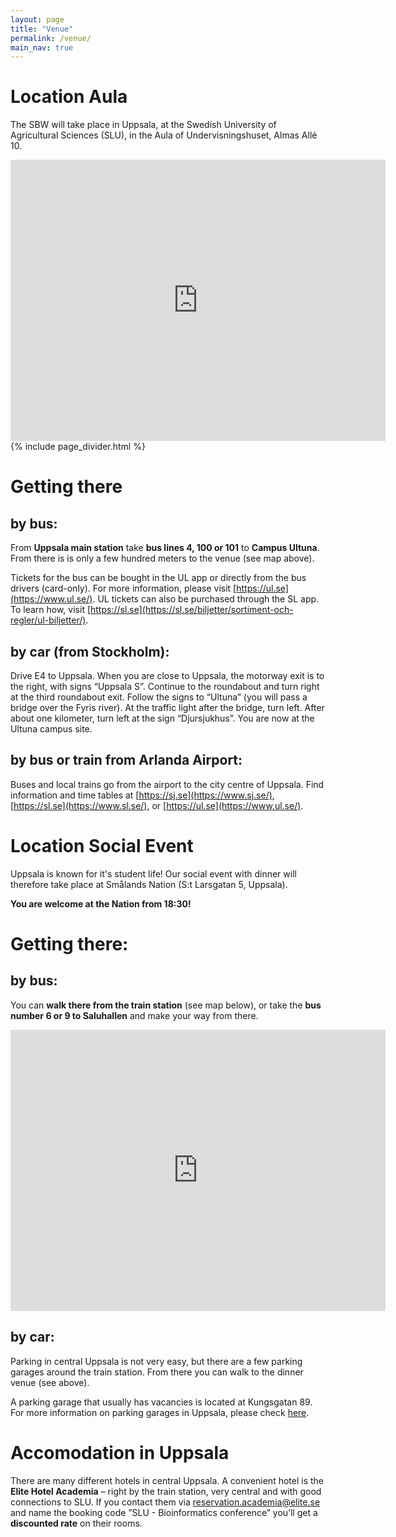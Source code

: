```yaml
---
layout: page
title: "Venue"
permalink: /venue/
main_nav: true
---
```


# Location Aula

The SBW will take place in Uppsala, at the Swedish University of Agricultural Sciences (SLU), in the Aula of Undervisningshuset, Almas Allé 10. 


<iframe src="https://www.google.com/maps/embed?pb=!1m26!1m12!1m3!1d1003.0194433082185!2d17.66060983917003!3d59.81527379230048!2m3!1f0!2f0!3f0!3m2!1i1024!2i768!4f13.1!4m11!3e6!4m5!1s0x465fc97667732199%3A0x1373fbc09495122e!2sCampus%20Ultuna%2C%20Ulls%20v%C3%A4g%2025%2C%20756%2051%20Uppsala!3m2!1d59.8155571!2d17.6592974!4m3!3m2!1d59.815288599999995!2d17.6620904!5e0!3m2!1ssv!2sse!4v1730370361605!5m2!1ssv!2sse" width="600" height="450" style="border:0;" allowfullscreen="" loading="lazy" referrerpolicy="no-referrer-when-downgrade"></iframe>

<br>
 {% include page_divider.html %}

# Getting there 

## by bus:

From **Uppsala main station** take **bus lines 4, 100 or 101** to **Campus Ultuna**. From there is is only a few hundred meters to the venue (see map above). 

Tickets for the bus can be bought in the UL app or directly from the bus drivers (card-only). For more information, please visit [https://ul.se](https://www.ul.se/). UL tickets can also be purchased through the SL app. To learn how, visit [https://sl.se](https://sl.se/biljetter/sortiment-och-regler/ul-biljetter/).

## by car (from Stockholm):

Drive E4 to Uppsala. When you are close to Uppsala, the motorway exit is to the right, with signs “Uppsala S”. Continue to the roundabout and turn right at the third roundabout exit. Follow the signs to “Ultuna” (you will pass a bridge over the Fyris river). At the traffic light after the bridge, turn left. After about one kilometer, turn left at the sign “Djursjukhus”. You are now at the Ultuna campus site.

## by bus or train from Arlanda Airport:

Buses and local trains go from the airport to the city centre of Uppsala. Find information and time tables at [https://sj.se](https://www.sj.se/), [https://sl.se](https://www.sl.se/), or [https://ul.se](https://www.ul.se/).


# Location Social Event

Uppsala is known for it's student life! Our social event with dinner will therefore take place at Smålands Nation (S:t Larsgatan 5, Uppsala). 

**You are welcome at the Nation from  18:30!**

# Getting there: 

## by bus:

You can **walk there from the train station** (see map below), or take the **bus number 6 or 9 to Saluhallen** and make your way from there. 

<iframe src="https://www.google.com/maps/embed?pb=!1m28!1m12!1m3!1d4006.828473007741!2d17.63360160066153!3d59.85886768679718!2m3!1f0!2f0!3f0!3m2!1i1024!2i768!4f13.1!4m13!3e2!4m5!1s0x465fcbf9a0d697b1%3A0x1901cc46b512aff6!2sUppsala%20Centralstation%2C%20753%2021%20Uppsala!3m2!1d59.8581984!2d17.6465417!4m5!1s0x465fcbf401d3ea9f%3A0x54c01ea152e147f4!2sSm%C3%A5lands%20nation%2C%20S%3At%20Larsgatan%205%2C%20753%2011%20Uppsala!3m2!1d59.8591865!2d17.631214399999998!5e0!3m2!1ssv!2sse!4v1730377178084!5m2!1ssv!2sse" width="600" height="450" style="border:0;" allowfullscreen="" loading="lazy" referrerpolicy="no-referrer-when-downgrade"></iframe>

## by car: 

Parking in central Uppsala is not very easy, but there are a few parking garages around the train station. From there you can walk to the dinner venue (see above). 

A parking garage that usually has vacancies is located at Kungsgatan 89. For more information on parking garages in Uppsala, please check [here](https://www.uppsala.se/globalassets/parkering/dokument---parkering/parkeringskartfolder-2023-m-engelsk-qr.pdf). 


# Accomodation in Uppsala

There are many different hotels in central Uppsala. A convenient hotel is the **Elite Hotel Academia** – right by the train station, very central and with good connections to SLU. If you contact them via reservation.academia@elite.se and name the booking code ”SLU - Bioinformatics conference” you’ll get a **discounted rate** on their rooms. 